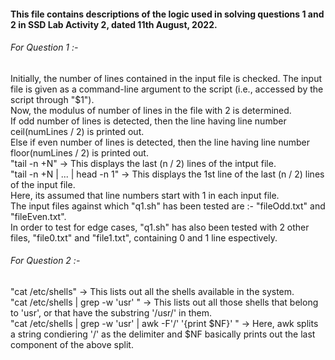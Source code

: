 <h4>
This file contains descriptions of the logic used in solving questions 1 and 2 in SSD Lab Activity 2, dated 11th August, 2022.
</h4>



<h6>
For Question 1 :-
</h6>
  
Initially, the number of lines contained in the input file is checked. The input file is given as a command-line argument to the script (i.e., accessed by the script through "$1").<br>
Now, the modulus of number of lines in the file with 2 is determined.<br>
If odd number of lines is detected, then the line having line number ceil(numLines / 2) is printed out.<br>
Else if even number of lines is detected, then the line having line number floor(numLines / 2) is printed out.<br>
"tail -n +N" -> This displays the last (n / 2) lines of the intput file.<br>
"tail -n +N | ... | head -n 1" -> This displays the 1st line of the last (n / 2) lines of the input file.<br> 
Here, its assumed that line numbers start with 1 in each input file.<br>
The input files against which "q1.sh" has been tested are :- "fileOdd.txt" and "fileEven.txt".<br>
In order to test for edge cases, "q1.sh" has also been tested with 2 other files, "file0.txt" and "file1.txt", containing 0 and 1 line espectively.<br>


<h6>
For Question 2 :- 
</h6>
  
"cat /etc/shells" -> This lists out all the shells available in the system.<br>
"cat /etc/shells | grep -w 'usr' " -> This lists out all those shells that belong to 'usr', or that have the substring '/usr/' in them.<br>
"cat /etc/shells | grep -w 'usr' | awk -F'/' '{print $NF}' " -> Here, awk splits a string condiering '/' as the delimiter and $NF basically prints out the last component of the above split.

